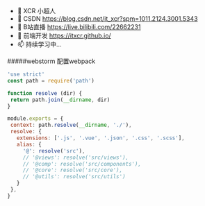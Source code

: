 - 👋 XCR 小超人 
- 👀 CSDN https://blog.csdn.net/it_xcr?spm=1011.2124.3001.5343
- 🌱 B站直播 https://live.bilibili.com/22662231
- 💞️ 前端开发 https://itxcr.github.io/
- 📫 持续学习中...

#####webstorm 配置webpack

 ```js
'use strict'
const path = require('path')

function resolve (dir) {
  return path.join(__dirname, dir)
}

module.exports = {
  context: path.resolve(__dirname, './'),
  resolve: {
    extensions: ['.js', '.vue', '.json', '.css', '.scss'],
    alias: {
      '@': resolve('src'),
      // '@views': resolve('src/views'),
      // '@comp': resolve('src/components'),
      // '@core': resolve('src/core'),
      // '@utils': resolve('src/utils')
    }
  },
}
```
